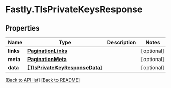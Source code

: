 # Fastly.TlsPrivateKeysResponse

## Properties

Name | Type | Description | Notes
------------ | ------------- | ------------- | -------------
**links** | [**PaginationLinks**](PaginationLinks.md) |  | [optional] 
**meta** | [**PaginationMeta**](PaginationMeta.md) |  | [optional] 
**data** | [**[TlsPrivateKeyResponseData]**](TlsPrivateKeyResponseData.md) |  | [optional] 


[[Back to API list]](../../README.md#endpoints) [[Back to README]](../../README.md)
